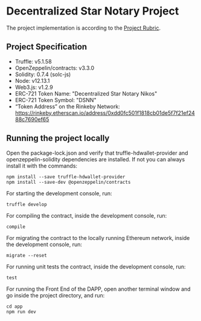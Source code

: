 # Decentralized Star Notary Project

The project implementation is according to the [Project Rubric](https://review.udacity.com/#!/rubrics/2297/view).


## Project Specification

* Truffle: v5.1.58
* OpenZeppelin/contracts: v3.3.0
* Solidity: 0.7.4 (solc-js)
* Node: v12.13.1
* Web3.js: v1.2.9
* ERC-721 Token Name: "Decentralized Star Notary Nikos"
* ERC-721 Token Symbol: "DSNN"
* “Token Address” on the Rinkeby Network: https://rinkeby.etherscan.io/address/0xdd0fc501f1818cb01de5f7f21ef2488c7690ef65


## Running the project locally

Open the package-lock.json and verify that truffle-hdwallet-provider and openzeppelin-solidity dependencies are installed. If not you can always install it with the commands:
```
npm install --save truffle-hdwallet-provider
npm install --save-dev @openzeppelin/contracts
```

For starting the development console, run:
```
truffle develop
```

For compiling the contract, inside the development console, run:
```
compile
```

For migrating the contract to the locally running Ethereum network, inside the development console, run:
```
migrate --reset
```

For running unit tests the contract, inside the development console, run:
```
test
```

For running the Front End of the DAPP, open another terminal window and go inside the project directory, and run:
```
cd app
npm run dev
```